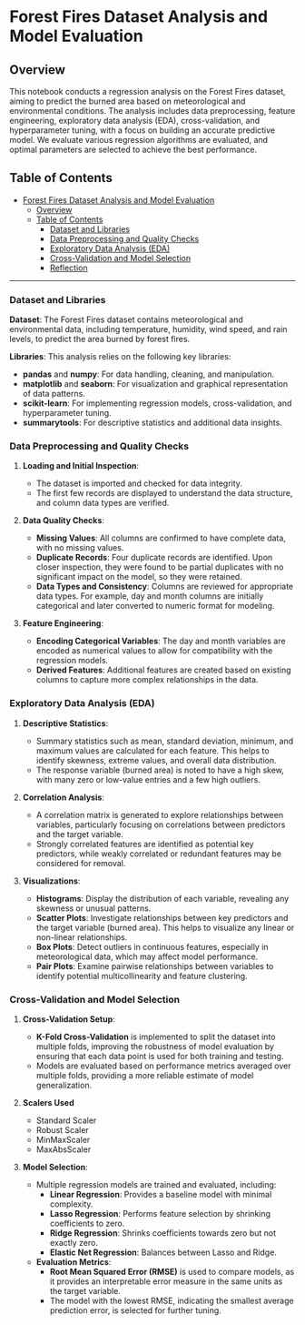 # Forest Fires Dataset Analysis and Model Evaluation

## Overview

This notebook conducts a regression analysis on the Forest Fires dataset, aiming to predict the burned area based on meteorological and environmental conditions. The analysis includes data preprocessing, feature engineering, exploratory data analysis (EDA), cross-validation, and hyperparameter tuning, with a focus on building an accurate predictive model. We evaluate various regression algorithms are evaluated, and optimal parameters are selected to achieve the best performance.


## Table of Contents

- [Forest Fires Dataset Analysis and Model Evaluation](#forest-fires-dataset-analysis-and-model-evaluation)
  - [Overview](#overview)
  - [Table of Contents](#table-of-contents)
    - [Dataset and Libraries](#dataset-and-libraries)
    - [Data Preprocessing and Quality Checks](#data-preprocessing-and-quality-checks)
    - [Exploratory Data Analysis (EDA)](#exploratory-data-analysis-eda)
    - [Cross-Validation and Model Selection](#cross-validation-and-model-selection)
    - [Reflection](#reflection)

---

### Dataset and Libraries

**Dataset**: The Forest Fires dataset contains meteorological and environmental data, including temperature, humidity, wind speed, and rain levels, to predict the area burned by forest fires. 

**Libraries**: This analysis relies on the following key libraries:
- **pandas** and **numpy**: For data handling, cleaning, and manipulation.
- **matplotlib** and **seaborn**: For visualization and graphical representation of data patterns.
- **scikit-learn**: For implementing regression models, cross-validation, and hyperparameter tuning.
- **summarytools**: For descriptive statistics and additional data insights.

### Data Preprocessing and Quality Checks

1. **Loading and Initial Inspection**:
   - The dataset is imported and checked for data integrity.
   - The first few records are displayed to understand the data structure, and column data types are verified.

2. **Data Quality Checks**:
   - **Missing Values**: All columns are confirmed to have complete data, with no missing values.
   - **Duplicate Records**: Four duplicate records are identified. Upon closer inspection, they were found to be partial duplicates with no significant impact on the model, so they were retained.
   - **Data Types and Consistency**: Columns are reviewed for appropriate data types. For example, day and month columns are initially categorical and later converted to numeric format for modeling.

3. **Feature Engineering**:
   - **Encoding Categorical Variables**: The day and month variables are encoded as numerical values to allow for compatibility with the regression models.
   - **Derived Features**: Additional features are created based on existing columns to capture more complex relationships in the data.

### Exploratory Data Analysis (EDA)

1. **Descriptive Statistics**:
   - Summary statistics such as mean, standard deviation, minimum, and maximum values are calculated for each feature. This helps to identify skewness, extreme values, and overall data distribution.
   - The response variable (burned area) is noted to have a high skew, with many zero or low-value entries and a few high outliers.

2. **Correlation Analysis**:
   - A correlation matrix is generated to explore relationships between variables, particularly focusing on correlations between predictors and the target variable.
   - Strongly correlated features are identified as potential key predictors, while weakly correlated or redundant features may be considered for removal.

3. **Visualizations**:
   - **Histograms**: Display the distribution of each variable, revealing any skewness or unusual patterns.
   - **Scatter Plots**: Investigate relationships between key predictors and the target variable (burned area). This helps to visualize any linear or non-linear relationships.
   - **Box Plots**: Detect outliers in continuous features, especially in meteorological data, which may affect model performance.
   - **Pair Plots**: Examine pairwise relationships between variables to identify potential multicollinearity and feature clustering.

### Cross-Validation and Model Selection

1. **Cross-Validation Setup**:
   - **K-Fold Cross-Validation** is implemented to split the dataset into multiple folds, improving the robustness of model evaluation by ensuring that each data point is used for both training and testing.
   - Models are evaluated based on performance metrics averaged over multiple folds, providing a more reliable estimate of model generalization.
  
2. **Scalers Used**
   - Standard Scaler
   - Robust Scaler
   - MinMaxScaler
   - MaxAbsScaler

3. **Model Selection**:
   - Multiple regression models are trained and evaluated, including:
     - **Linear Regression**: Provides a baseline model with minimal complexity.
     - **Lasso Regression**: Performs feature selection by shrinking coefficients to zero.
     - **Ridge Regression**: Shrinks coefficients towards zero but not exactly zero.
     - **Elastic Net Regression**: Balances between Lasso and Ridge.
   - **Evaluation Metrics**:
     - **Root Mean Squared Error (RMSE)** is used to compare models, as it provides an interpretable error measure in the same units as the target variable.
     - The model with the lowest RMSE, indicating the smallest average prediction error, is selected for further tuning.
  
